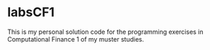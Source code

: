 # labsCF1
This is my personal solution code for the programming exercises in Computational Finance 1 of my muster studies.
